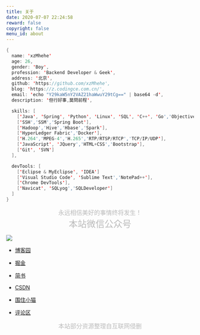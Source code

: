 ```yaml
---
title: 关于
date: 2020-07-07 22:24:58
reward: false
copyright: false
menu_id: about
---
```


```java
{
  name: 'xzMhehe'
  age: 26,
  gender: 'Boy',
  profession: 'Backend Developer & Geek',
  address: '北京',
  github: 'https://github.com/xzMhehe',
  blog: 'https://z.codingce.com.cn/',
  email: 'echo "Y29kaW5nY2VAZ21haWwuY29tCg==" | base64 -d',
  description: '但行好事,莫問前程',

  skills: [
    ['Java', 'Spring', 'Python', 'Linux', 'SQL', 'C++', 'Go','Objective-C'],
    ['SSH','SSM','Spring Boot'],
    ['Hadoop','Hive','Hbase','Spark'],
    ['HyperLedger Fabric','Docker'],
    ['H.264','MPEG-4','H.265','RTP/RTSP/RTCP','TCP/IP/UDP'],
    ['JavaScript', 'JQuery','HTML+CSS','Bootstrap'],
    ['Git', 'SVN']
  ],

  devTools: [
    ['Eclipse & MyEclipse', 'IDEA']
    ['Visual Studio Code', 'Sublime Text','NotePad++'],
    ['Chrome DevTools'],
    ['Navicat', 'SQLyog','SQLDeveloper']
  ]  
}
```

<center><font color=BBBBBB size=3>永远相信美好的事情终将发生！</font></center>

<center><font color=BBBBBB size=5>本站微信公众号</font></center>

![](https://cdn.jsdelivr.net/gh/xzMhehe/StaticFile_CDN/static/img/202108311552149.png)

- [博客园](https://www.cnblogs.com/mzdljgz/)

- [掘金](https://juejin.cn/user/131597127652312)

- [简书](https://www.jianshu.com/u/a22e10515f17)

- [CSDN](https://codingce.blog.csdn.net/)

- [围住小猫](https://i.codingce.com.cn/catchTheCat)

- [评论区](https://i.codingce.com.cn/comments)

<!-- 证书 -->
<!-- ![mark](https://s1.ax1x.com/2020/07/23/UL25p4.jpg) -->

<center><font color=BBBBBB size=3>本站部分资源整理自互联网侵删</font></center>